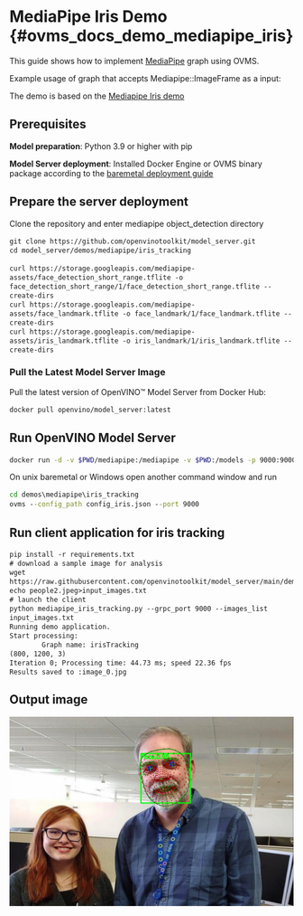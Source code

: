 # MediaPipe Iris Demo {#ovms_docs_demo_mediapipe_iris}

This guide shows how to implement [MediaPipe](../../../docs/mediapipe.md) graph using OVMS.

Example usage of graph that accepts Mediapipe::ImageFrame as a input:

The demo is based on the [Mediapipe Iris demo](https://github.com/google/mediapipe/blob/master/docs/solutions/iris.md)

## Prerequisites

**Model preparation**: Python 3.9 or higher with pip 

**Model Server deployment**: Installed Docker Engine or OVMS binary package according to the [baremetal deployment guide](../../../docs/deploying_server_baremetal.md)

## Prepare the server deployment

Clone the repository and enter mediapipe object_detection directory
```console
git clone https://github.com/openvinotoolkit/model_server.git
cd model_server/demos/mediapipe/iris_tracking

curl https://storage.googleapis.com/mediapipe-assets/face_detection_short_range.tflite -o face_detection_short_range/1/face_detection_short_range.tflite --create-dirs
curl https://storage.googleapis.com/mediapipe-assets/face_landmark.tflite -o face_landmark/1/face_landmark.tflite --create-dirs
curl https://storage.googleapis.com/mediapipe-assets/iris_landmark.tflite -o iris_landmark/1/iris_landmark.tflite --create-dirs

```
### Pull the Latest Model Server Image
Pull the latest version of OpenVINO&trade; Model Server from Docker Hub:
```Bash
docker pull openvino/model_server:latest

```

## Run OpenVINO Model Server
```bash
docker run -d -v $PWD/mediapipe:/mediapipe -v $PWD:/models -p 9000:9000 openvino/model_server:latest --config_path /models/config_iris.json --port 9000
```

On unix baremetal or Windows open another command window and run
```bat
cd demos\mediapipe\iris_tracking
ovms --config_path config_iris.json --port 9000
```

## Run client application for iris tracking
```console
pip install -r requirements.txt
# download a sample image for analysis
wget https://raw.githubusercontent.com/openvinotoolkit/model_server/main/demos/common/static/images/people/people2.jpeg
echo people2.jpeg>input_images.txt
# launch the client
python mediapipe_iris_tracking.py --grpc_port 9000 --images_list input_images.txt
Running demo application.
Start processing:
        Graph name: irisTracking
(800, 1200, 3)
Iteration 0; Processing time: 44.73 ms; speed 22.36 fps
Results saved to :image_0.jpg
```
## Output image
![output](output_image.jpg)
